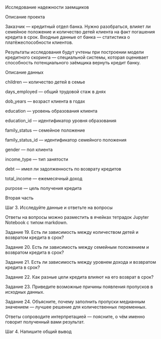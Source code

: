 Исследование надежности заемщиков


Описание проекта

Заказчик — кредитный отдел банка. Нужно разобраться, влияет ли семейное положение и количество детей клиента на факт погашения кредита в срок. Входные данные от банка — статистика о платёжеспособности клиентов.

Результаты исследования будут учтены при построении модели кредитного скоринга — специальной системы, которая оценивает способность потенциального заёмщика вернуть кредит банку.

Описание данных

children — количество детей в семье

days_employed — общий трудовой стаж в днях

dob_years — возраст клиента в годах

education — уровень образования клиента

education_id — идентификатор уровня образования

family_status — семейное положение

family_status_id — идентификатор семейного положения

gender — пол клиента

income_type — тип занятости

debt — имел ли задолженность по возврату кредитов

total_income — ежемесячный доход

purpose — цель получения кредита


Вторая часть

Шаг 3. Исследуйте данные и ответьте на вопросы

Ответы на вопросы можно разместить в ячейках тетрадок Jupyter Notebook с типом markdown.

Задание 19. Есть ли зависимость между количеством детей и возвратом кредита в срок?

Задание 20. Есть ли зависимость между семейным положением и возвратом кредита в срок?

Задание 21. Есть ли зависимость между уровнем дохода и возвратом кредита в срок?

Задание 22. Как разные цели кредита влияют на его возврат в срок?

Задание 23. Приведите возможные причины появления пропусков в исходных данных.

Задание 24. Объясните, почему заполнить пропуски медианным значением — лучшее решение для количественных переменных.

Ответы сопроводите интерпретацией — поясните, о чём именно говорит полученный вами результат.

Шаг 4. Напишите общий вывод